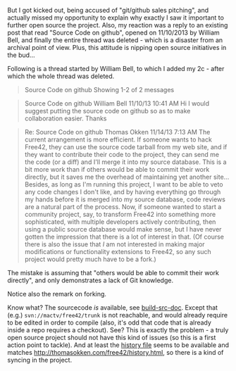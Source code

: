 But I got kicked out, being accused of "git/github sales pitching", and actually missed my opportunity to explain why exactly I saw it important to further open source the project. Also, my reaction was a reply to an existing post that read "Source Code on github", opened on 11/10/2013 by William Bell, and finally the entire thread was deleted - which is a disaster from an archival point of view. Plus, this attitude is nipping open source initiatives in the bud...

Following is a thread started by William Bell, to which I added my 2c - after which the whole thread was deleted.

> Source Code on github
Showing 1-2 of 2 messages

>Source Code on github 	William Bell 	11/10/13 10:41 AM
Hi
I would suggest putting the source code on github so as to make collaboration easier.
Thanks

> Re: Source Code on github 	Thomas Okken 	11/14/13 7:13 AM
The current arrangement is more efficient. If someone wants to hack Free42, they can use the source code tarball from my web site, and if they want to contribute their code to the project, they can send me the code (or a diff) and I'll merge it into my source database. This is a bit more work than if others would be able to commit their work directly, but it saves me the overhead of maintaining yet another site... Besides, as long as I'm running this project, I want to be able to veto any code changes I don't like, and by having everything go through my hands before it is merged into my source database, code reviews are a natural part of the process.
Now, if someone wanted to start a community project, say, to transform Free42 into something more sophisticated, with multiple developers actively contributing, then using a public source database would make sense, but I have never gotten the impression that there is a lot of interest in that. (Of course there is also the issue that *I* am not interested in making major modifications or functionality extensions to Free42, so any such project would pretty much have to be a fork.)

The mistake is assuming that "others would be able to commit their work directly", and only demonstrates a lack of Git knowledge.

Notice also the remark on forking.

Know what? The sourcecode *is* available, see [build-src-doc](build-src-doc). Except that (e.g.) `svn://mactv/free42/trunk` is not reachable, and would already require to be edited in order to compile (also, it's odd that code that is already inside a repo requires a checkout). See? This is exactly the problem - a truly open source project should not have this kind of issues (so this is a first action point to tackle). And at least the [history file](HISTORY) seems to be available and matches http://thomasokken.com/free42/history.html, so there is a kind of syncing in the project.
